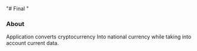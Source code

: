 "# Final "

### About

Application converts cryptocurrency Into national currency while taking into account current data.
